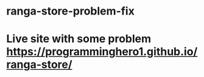 # ranga-store-problem-fix
# Live site with some problem https://programminghero1.github.io/ranga-store/

